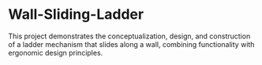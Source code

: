 # Wall-Sliding-Ladder
 This project demonstrates the conceptualization, design, and construction of a ladder mechanism that slides along a wall, combining functionality with ergonomic design principles.
